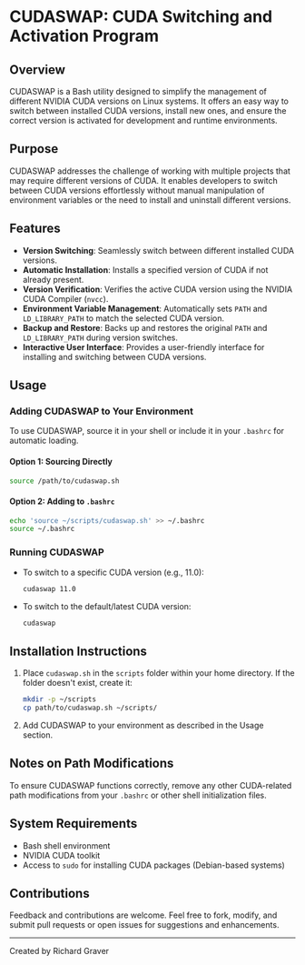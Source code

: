 
# CUDASWAP: CUDA Switching and Activation Program

## Overview
CUDASWAP is a Bash utility designed to simplify the management of different NVIDIA CUDA versions on Linux systems. It offers an easy way to switch between installed CUDA versions, install new ones, and ensure the correct version is activated for development and runtime environments.

## Purpose
CUDASWAP addresses the challenge of working with multiple projects that may require different versions of CUDA. It enables developers to switch between CUDA versions effortlessly without manual manipulation of environment variables or the need to install and uninstall different versions.

## Features
- **Version Switching**: Seamlessly switch between different installed CUDA versions.
- **Automatic Installation**: Installs a specified version of CUDA if not already present.
- **Version Verification**: Verifies the active CUDA version using the NVIDIA CUDA Compiler (`nvcc`).
- **Environment Variable Management**: Automatically sets `PATH` and `LD_LIBRARY_PATH` to match the selected CUDA version.
- **Backup and Restore**: Backs up and restores the original `PATH` and `LD_LIBRARY_PATH` during version switches.
- **Interactive User Interface**: Provides a user-friendly interface for installing and switching between CUDA versions.

## Usage

### Adding CUDASWAP to Your Environment
To use CUDASWAP, source it in your shell or include it in your `.bashrc` for automatic loading.

#### Option 1: Sourcing Directly
```bash
source /path/to/cudaswap.sh
```

#### Option 2: Adding to `.bashrc`
```bash
echo 'source ~/scripts/cudaswap.sh' >> ~/.bashrc
source ~/.bashrc
```

### Running CUDASWAP
- To switch to a specific CUDA version (e.g., 11.0):
  ```bash
  cudaswap 11.0
  ```
- To switch to the default/latest CUDA version:
  ```bash
  cudaswap
  ```

## Installation Instructions
1. Place `cudaswap.sh` in the `scripts` folder within your home directory. If the folder doesn't exist, create it:
   ```bash
   mkdir -p ~/scripts
   cp path/to/cudaswap.sh ~/scripts/
   ```
2. Add CUDASWAP to your environment as described in the Usage section.

## Notes on Path Modifications
To ensure CUDASWAP functions correctly, remove any other CUDA-related path modifications from your `.bashrc` or other shell initialization files.

## System Requirements
- Bash shell environment
- NVIDIA CUDA toolkit
- Access to `sudo` for installing CUDA packages (Debian-based systems)

## Contributions
Feedback and contributions are welcome. Feel free to fork, modify, and submit pull requests or open issues for suggestions and enhancements.

---
Created by Richard Graver
